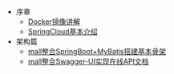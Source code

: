   * 序章
    * [Docker镜像讲解](foreword/Docker镜像讲解.md)
    * [SpringCloud基本介绍](foreword/SpringCloud基本介绍.md)
  * 架构篇
    * [mall整合SpringBoot+MyBatis搭建基本骨架](architect/mall_arch_01.md)
    * [mall整合Swagger-UI实现在线API文档](architect/mall_arch_02.md)
